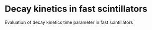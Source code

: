 # Decay kinetics in fast scintillators
Evaluation of decay kinetics time parameter in fast scintillators
